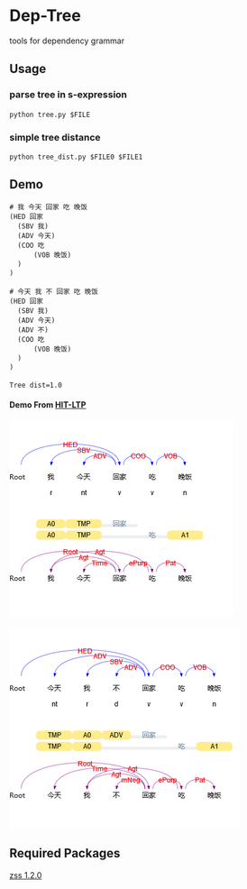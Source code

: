 # Dep-Tree
tools for dependency grammar

## Usage

### parse tree in s-expression
```
python tree.py $FILE 
```

### simple tree distance
```
python tree_dist.py $FILE0 $FILE1
```

## Demo
```
# 我 今天 回家 吃 晚饭
(HED 回家
  (SBV 我)
  (ADV 今天)
  (COO 吃
      (VOB 晚饭)
  )
)

# 今天 我 不 回家 吃 晚饭
(HED 回家
  (SBV 我)
  (ADV 今天)
  (ADV 不)
  (COO 吃
      (VOB 晚饭)
  )
)

Tree dist=1.0
```

#### Demo From [HIT-LTP](http://ltp.ai/demo.html)

![dep0](data/dep0.png)

![dep1](data/dep1.png)

## Required Packages

[zss 1.2.0](https://github.com/timtadh/zhang-shasha)
